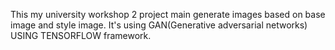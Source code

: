 This my university workshop 2 project main generate images based on base image and style image. It's using GAN(Generative adversarial networks) USING TENSORFLOW framework.
